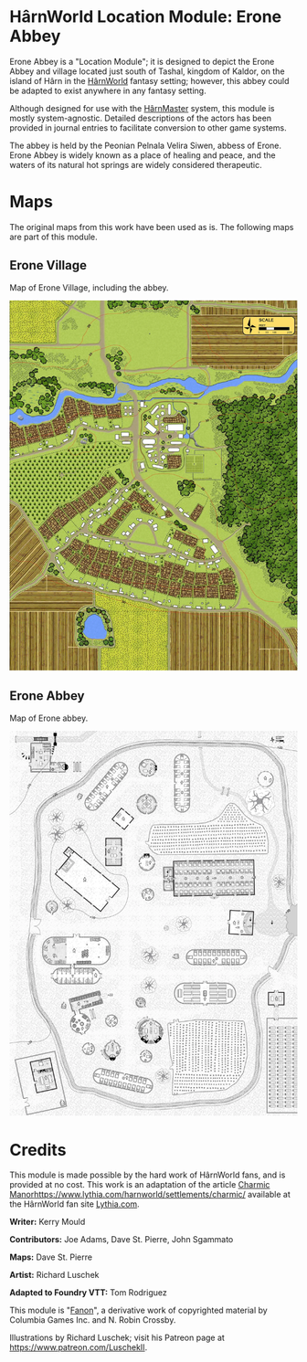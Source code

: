 # HârnWorld Location Module: Erone Abbey

Erone Abbey is a "Location Module"; it is designed to depict the Erone Abbey and
village located just south of Tashal, kingdom of Kaldor, on
the island of Hârn in the [HârnWorld](https://columbiagames.com/harnworld/) fantasy
setting; however, this abbey could be adapted to exist anywhere in any fantasy setting.

Although designed for use with the [HârnMaster](https://foundryvtt.com/packages/hm3)
system, this module is mostly system-agnostic.  Detailed descriptions of the actors
has been provided in journal entries to facilitate conversion to other game systems.

The abbey is held by the Peonian Pelnala Velira Siwen, abbess of Erone.  Erone Abbey
is widely known as a place of healing and peace, and the waters of its natural hot
springs are widely considered therapeutic.  

# Maps

The original maps from this work have been used as is.  The following
maps are part of this module.

## Erone Village

Map of Erone Village, including the abbey.

<img src="assets/scenes/erone-area.webp" alt="Erone Village" width="600"/>

## Erone Abbey

Map of Erone abbey.

<img src="assets/scenes/Erone_Abbey.webp" alt="Erone Abbey" width="600"/>


# Credits

This module is made possible by the hard work of HârnWorld fans,
and is provided at no cost. This work is an adaptation of the article
[Charmic Manor]()https://www.lythia.com/harnworld/settlements/charmic/ available
at the HârnWorld fan site [Lythia.com](https://www.lythia.com/).

**Writer:** Kerry Mould

**Contributors:** Joe Adams, Dave St. Pierre, John Sgammato

**Maps:** Dave St. Pierre

**Artist:** Richard Luschek

**Adapted to Foundry VTT:** Tom Rodriguez

This module is "[Fanon](https://www.lythia.com/about/publishing-fan-written-material/)",
a derivative work of copyrighted material by Columbia Games Inc. and N. Robin Crossby.

Illustrations by Richard Luschek; visit his Patreon page at https://www.patreon.com/LuschekII.
